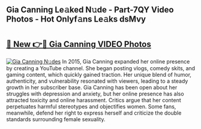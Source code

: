 ## Gia Canning Le𝚊ked N𝚞de - Part-7QY Video Photos - Hot Onlyf𝚊ns Le𝚊ks dsMvy

# <h2><a href="http://ab41386.deff.icu/?id=Gia+Canning">🔗 New 👉🔴 Gia Canning VIDEO Photos</a></h2>

[![Gia Canning N𝚞des](https://i.imgur.com/rIISA9y.gif)](http://ab41386.deff.icu/?id=Gia+Canning)
In 2015, Gia Canning expanded her online presence by creating a YouTube channel. She began posting vlogs, comedy skits, and gaming content, which quickly gained traction. Her unique blend of humor, authenticity, and vulnerability resonated with viewers, leading to a steady growth in her subscriber base. Gia Canning has been open about her struggles with depression and anxiety, but her online presence has also attracted toxicity and online harassment. Critics argue that her content perpetuates harmful stereotypes and objectifies women. Some fans, meanwhile, defend her right to express herself and criticize the double standards surrounding female sexuality.

